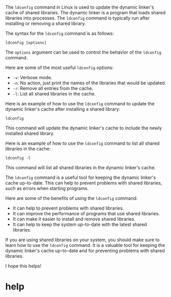 # 

The `ldconfig` command in Linux is used to update the dynamic linker's cache of shared libraries. The dynamic linker is a program that loads shared libraries into processes. The `ldconfig` command is typically run after installing or removing a shared library.

The syntax for the `ldconfig` command is as follows:

```
ldconfig [options]
```

The `options` argument can be used to control the behavior of the `ldconfig` command.

Here are some of the most useful `ldconfig` options:

* `-v`: Verbose mode.
* `-n`: No action, just print the names of the libraries that would be updated.
* `-r`: Remove all entries from the cache.
* `-l`: List all shared libraries in the cache.

Here is an example of how to use the `ldconfig` command to update the dynamic linker's cache after installing a shared library:

```
ldconfig
```

This command will update the dynamic linker's cache to include the newly installed shared library.

Here is an example of how to use the `ldconfig` command to list all shared libraries in the cache:

```
ldconfig -l
```

This command will list all shared libraries in the dynamic linker's cache.

The `ldconfig` command is a useful tool for keeping the dynamic linker's cache up-to-date. This can help to prevent problems with shared libraries, such as errors when starting programs.

Here are some of the benefits of using the `ldconfig` command:

* It can help to prevent problems with shared libraries.
* It can improve the performance of programs that use shared libraries.
* It can make it easier to install and remove shared libraries.
* It can help to keep the system up-to-date with the latest shared libraries.

If you are using shared libraries on your system, you should make sure to learn how to use the `ldconfig` command. It is a valuable tool for keeping the dynamic linker's cache up-to-date and for preventing problems with shared libraries.

I hope this helps!



# help 

```

```

